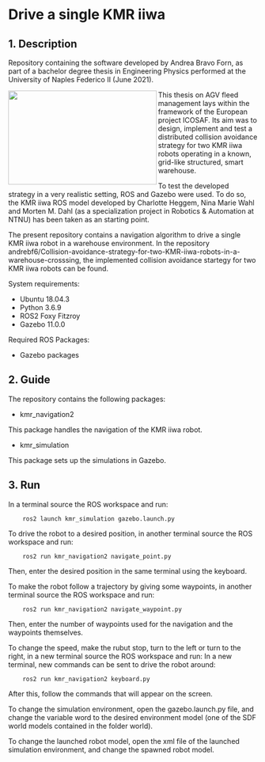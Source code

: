 # Drive a single KMR iiwa

## 1. Description
Repository containing the software developed by Andrea Bravo Forn, as part of a bachelor degree thesis in Engineering Physics performed at the University of Naples Federico II (June 2021).

 <img align="left" width="300" height="190" src="https://user-images.githubusercontent.com/81975803/123516981-21ca9200-d69f-11eb-94cf-cb00b1ed7512.jpg">
 
This thesis on AGV fleed management lays within the framework of the European project ICOSAF. Its aim was to design, implement and test a distributed collision avoidance strategy for two KMR iiwa robots operating in a known, grid-like structured, smart warehouse. 

To test the developed strategy in a very realistic setting, ROS and Gazebo were used. To do so, the KMR iiwa ROS model developed by Charlotte Heggem, Nina Marie Wahl and Morten M. Dahl (as a specialization project in Robotics & Automation at NTNU) has been taken as an starting point. 


The present repository contains a navigation algorithm to drive a single KMR iiwa robot in a warehouse environment.
In the repository andrebf6/Collision-avoidance-strategy-for-two-KMR-iiwa-robots-in-a-warehouse-crosssing, the implemented collision avoidance startegy for two KMR iiwa robots can be found.

System requirements:

 -  Ubuntu 18.04.3
 -  Python 3.6.9
 -  ROS2 Foxy Fitzroy
 -  Gazebo 11.0.0

Required ROS Packages:

  - Gazebo packages
  
  ## 2. Guide
  The repository contains the following packages:
  
   -  kmr_navigation2
  
  This package handles the navigation of the KMR iiwa robot.
  
  -  kmr_simulation
  
  This package sets up the simulations in Gazebo. 
  
  ## 3. Run

In a terminal source the ROS workspace and run:
```
    ros2 launch kmr_simulation gazebo.launch.py
```
To drive the robot to a desired position, in another terminal source the ROS workspace and run:
```
    ros2 run kmr_navigation2 navigate_point.py
```
Then, enter the desired position in the same terminal using the keyboard.

To make the robot follow a trajectory by giving some waypoints, in another terminal source the ROS workspace and run:
```
    ros2 run kmr_navigation2 navigate_waypoint.py
``` 
Then, enter the number of waypoints used for the navigation and the waypoints themselves.

To change the speed, make the rubut stop, turn to the left or turn to the right, in a new terminal  source the ROS workspace and run: 
In a new terminal, new commands can be sent to drive the robot around:
```
    ros2 run kmr_navigation2 keyboard.py
```
After this, follow the commands that will appear on the screen.

To change the simulation environment, open the gazebo.launch.py file, and change the variable word to the desired environment model (one of the SDF world models contained in the folder world).

To change the launched robot model, open the xml file of the launched simulation environment, and change the spawned robot model.
 
   
  
